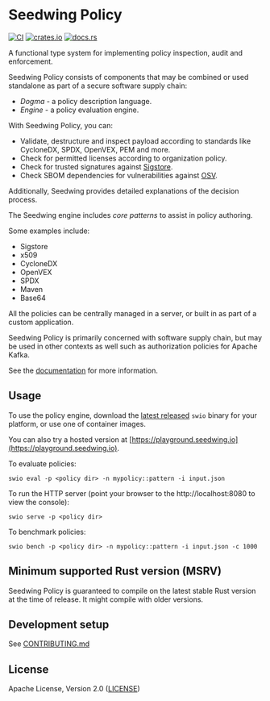 # Seedwing Policy

[![CI](https://github.com/seedwing-io/seedwing-policy/workflows/CI/badge.svg)](https://github.com/seedwing-io/seedwing-policy/actions?query=workflow%3A%22CI%22)
[![crates.io](https://img.shields.io/crates/v/seedwing-policy-engine.svg)](https://crates.io/crates/seedwing-policy-engine)
[![docs.rs](https://docs.rs/seedwing-policy-engine/badge.svg)](https://docs.rs/seedwing-policy-engine)

A functional type system for implementing policy inspection, audit and enforcement.

Seedwing Policy consists of components that may be combined or used standalone as part of a secure software supply chain:

* *Dogma* - a policy description language.
* *Engine* - a policy evaluation engine.

With Seedwing Policy, you can:

* Validate, destructure and inspect payload according to standards like CycloneDX, SPDX, OpenVEX, PEM and more.
* Check for permitted licenses according to organization policy.
* Check for trusted signatures against [Sigstore](https://sigstore.dev).
* Check SBOM dependencies for vulnerabilities against [OSV](https://osv.dev).

Additionally, Seedwing provides detailed explanations of the decision process.

The Seedwing engine includes _core patterns_ to assist in policy authoring.

Some examples include:

* Sigstore
* x509
* CycloneDX
* OpenVEX
* SPDX
* Maven
* Base64

All the policies can be centrally managed in a server, or built in as part of a custom application.

Seedwing Policy is primarily concerned with software supply chain, but may be used in other contexts as well such as authorization policies for Apache Kafka.

See the [documentation](https://docs.seedwing.io/docs/index.html) for more information.

## Usage

To use the policy engine, download the [latest released](https://github.com/seedwing-io/seedwing-policy/releases/latest) `swio` binary for your platform, or use one of container images.

You can also try a hosted version at [https://playground.seedwing.io](https://playground.seedwing.io).

To evaluate policies:

```ignore
swio eval -p <policy dir> -n mypolicy::pattern -i input.json
```

To run the HTTP server (point your browser to the http://localhost:8080 to view the console):

```ignore
swio serve -p <policy dir>
```

To benchmark policies:

```ignore
swio bench -p <policy dir> -n mypolicy::pattern -i input.json -c 1000
```

## Minimum supported Rust version (MSRV)

Seedwing Policy is guaranteed to compile on the latest stable Rust version at the time of release. It might compile with older versions.

## Development setup

See [CONTRIBUTING.md](CONTRIBUTING.md#setup)

## License

Apache License, Version 2.0 ([LICENSE](LICENSE))
